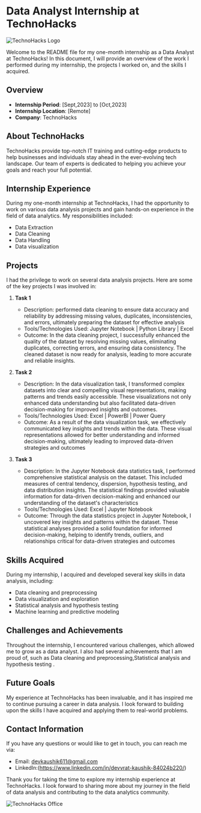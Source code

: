 # Data Analyst Internship at TechnoHacks

![TechnoHacks Logo](![1665640493473](https://github.com/devvrat29/TechnoHacksInternship/assets/146213827/4eac8635-e4eb-4e69-b5cd-7738ed4115b3)
)

Welcome to the README file for my one-month internship as a Data Analyst at TechnoHacks! In this document, I will provide an overview of the work I performed during my internship, the projects I worked on, and the skills I acquired.

## Overview

- **Internship Period**: [Sept,2023] to [Oct,2023]
- **Internship Location**: [Remote]
- **Company**: TechnoHacks

## About TechnoHacks

TechnoHacks provide top-notch IT training and cutting-edge products to help businesses and individuals stay ahead in the ever-evolving tech landscape. Our team of experts is dedicated to helping you achieve your goals and reach your full potential.

## Internship Experience

During my one-month internship at TechnoHacks, I had the opportunity to work on various data analysis projects and gain hands-on experience in the field of data analytics. My responsibilities included:

- Data Extraction
- Data Cleaning
- Data Handling
- Data visualization
  
## Projects

I had the privilege to work on several data analysis projects. Here are some of the key projects I was involved in:

1. **Task 1**
   - Description: performed data cleaning to ensure data accuracy and reliability by addressing missing values, duplicates, inconsistencies, and errors, ultimately preparing the dataset for effective analysis
   - Tools/Technologies Used: Jupyter Notebook | Python Library | Excel
   - Outcome: In the data cleaning project, I successfully enhanced the quality of the dataset by resolving missing values, eliminating duplicates, correcting errors, and ensuring data consistency. The cleaned dataset is now ready for analysis, leading to more accurate and reliable insights.

2. **Task 2**
   - Description: In the data visualization task, I transformed complex datasets into clear and compelling visual representations, making patterns and trends easily accessible. These visualizations not only enhanced data understanding but also facilitated data-driven decision-making for improved insights and outcomes.
   - Tools/Technologies Used: Excel | PowerBI | Power Query
   - Outcome: As a result of the data visualization task, we effectively communicated key insights and trends within the data. These visual representations allowed for better understanding and informed decision-making, ultimately leading to improved data-driven strategies and outcomes
3. **Task 3**
   - Description: In the Jupyter Notebook data statistics task, I performed comprehensive statistical analysis on the dataset. This included measures of central tendency, dispersion, hypothesis testing, and data distribution insights. The statistical findings provided valuable information for data-driven decision-making and enhanced our understanding of the dataset's characteristics
   - Tools/Technologies Used: Excel | Jupyter Notebook
   - Outcome: Through the data statistics project in Jupyter Notebook, I uncovered key insights and patterns within the dataset. These statistical analyses provided a solid foundation for informed decision-making, helping to identify trends, outliers, and relationships critical for data-driven strategies and outcomes

## Skills Acquired

During my internship, I acquired and developed several key skills in data analysis, including:

- Data cleaning and preprocessing
- Data visualization and exploration
- Statistical analysis and hypothesis testing
- Machine learning and predictive modeling

## Challenges and Achievements

Throughout the internship, I encountered various challenges, which allowed me to grow as a data analyst. I also had several achievements that I am proud of, such as Data cleaning and preprocessing,Statistical analysis and hypothesis testing
.

## Future Goals

My experience at TechnoHacks has been invaluable, and it has inspired me to continue pursuing a career in data analysis. I look forward to building upon the skills I have acquired and applying them to real-world problems.

## Contact Information

If you have any questions or would like to get in touch, you can reach me via:

- Email: devkaushik611@gmail.com
- LinkedIn:(https://www.linkedin.com/in/devvrat-kaushik-84024b220/)

Thank you for taking the time to explore my internship experience at TechnoHacks. I look forward to sharing more about my journey in the field of data analysis and contributing to the data analytics community.

![TechnoHacks Office](technohacks_office.jpg)
